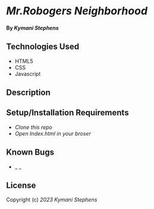 # _Mr.Robogers Neighborhood_

#### By _**Kymani Stephens**_

## Technologies Used

* HTML5 
* CSS
* Javascript

## Description

## Setup/Installation Requirements

* _Clone this repo_
* _Open Index.html in your broser_

## Known Bugs

* _ _

## License

Copyright (c) _2023_ _Kymani Stephens_